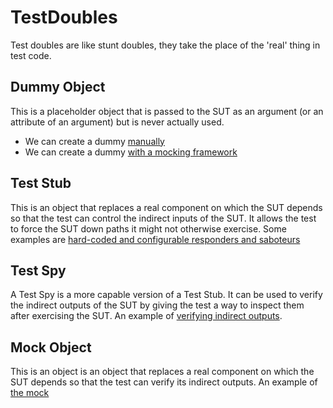 # TestDoubles
Test doubles are like stunt doubles, they take the place of the 'real' thing in test code.
## Dummy Object
This is a placeholder object that is passed to the SUT as an argument (or an attribute of an argument) but is never actually used.

* We can create a dummy  [manually](https://www.testright.nl/2016/12/02/test-doubles-creating-a-dummy-object-manually/)
* We can create a dummy [with a mocking framework](http://www.testright.nl/2016/12/16/test-doubles-creating-a-dummy-object-using-a-mocking-framework/)

## Test Stub
This is an object that replaces a real component on which the SUT depends so that the test can control the indirect inputs of the SUT. It allows the test to force the SUT down paths it might not otherwise exercise.
Some examples are [hard-coded and configurable responders and saboteurs](https://www.testright.nl/2017/01/16/test-doubles-creating-a-stub/)

## Test Spy
A Test Spy is a more capable version of a Test Stub. It can be used to verify the indirect outputs of the SUT by giving the test a way to inspect them after exercising the SUT. An example of [verifying indirect outputs](https://www.testright.nl/2017/05/15/test-doubles-creating-a-test-spy/).

## Mock Object
This is an object is an object that replaces a real component on which the SUT depends so that the test can verify its indirect outputs.
An example of [the mock](https://www.testright.nl/2017/11/22/test-doubles-creating-a-mock/)